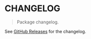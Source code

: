 # CHANGELOG

> Package changelog.

See [GitHub Releases](https://github.com/stdlib-js/stats-base-dists-normal-mgf/releases) for the changelog.